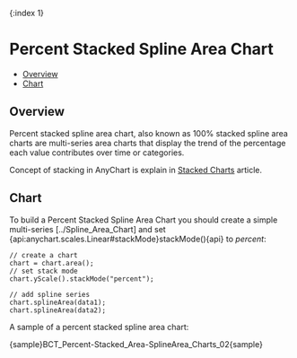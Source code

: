 {:index 1}
# Percent Stacked Spline Area Chart

* [Overview](#overview)
* [Chart](#chart)

## Overview

Percent stacked spline area chart, also known as 100% stacked spline area charts are multi-series area charts that display the trend of the percentage each value contributes over time or categories.

Concept of stacking in AnyChart is explain in [Stacked Charts](Overview) article.

## Chart

To build a Percent Stacked Spline Area Chart you should create a simple multi-series [../Spline_Area_Chart] and set {api:anychart.scales.Linear#stackMode}stackMode(){api} to *percent*:

```
// create a chart
chart = chart.area();
// set stack mode
chart.yScale().stackMode("percent");

// add spline series
chart.splineArea(data1);
chart.splineArea(data2);
```

A sample of a percent stacked spline area chart:

{sample}BCT_Percent-Stacked\_Area-SplineArea\_Charts\_02{sample}
